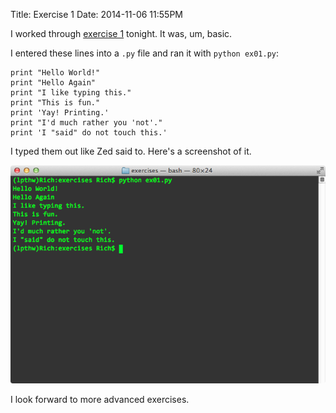 Title: Exercise 1
Date: 2014-11-06 11:55PM

I worked through [exercise 1](http://learnpythonthehardway.org/book/ex1.html) tonight. It was, um, basic.

I entered these lines into a `.py` file and ran it with `python ex01.py`:

```
print "Hello World!"
print "Hello Again"
print "I like typing this."
print "This is fun."
print 'Yay! Printing.'
print "I'd much rather you 'not'."
print 'I "said" do not touch this.'
```

I typed them out like Zed said to. Here's a screenshot of it.

![Exercise 01](/images/ex01.png "Exercise 01")

I look forward to more advanced exercises.
